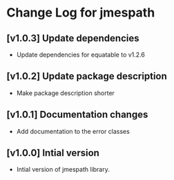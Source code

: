 # Change Log for jmespath

## [v1.0.3] Update dependencies

* Update dependencies for equatable to v1.2.6

## [v1.0.2] Update package description

* Make package description shorter

## [v1.0.1] Documentation changes

* Add documentation to the error classes

## [v1.0.0] Intial version

* Intial version of jmespath library.
